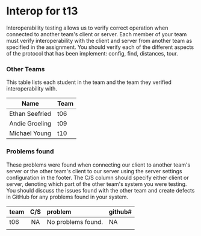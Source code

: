 # Interop for t13

Interoperability testing allows us to verify correct operation when connected to another team's client or server.
Each member of your team must verify interoperability with the client and server from another team as specified in the assignment.
You should verify each of the different aspects of the protocol that has been implement:  config, find, distances, tour.
 
### Other Teams

This table lists each student in the team and the team they verified interoperability with.

| Name | Team |
| ---- | ---- |
| Ethan Seefried | t06 |
| Andie Groeling | t09 |
| Michael Young | t10 |

### Problems found

These problems were found when connecting our client to another team's server or the other team's client to our server using the server settings configuration in the footer.
The C/S column should specify either client or server, denoting which part of the other team's system you were testing.
You should discuss the issues found with the other team and create defects in GitHub for any problems found in your system.

| team | C/S | problem | github# |
| :--- | :---: | :--- | --- |
| t06 | NA | No problems found. | NA |
|  |  |  |  |
